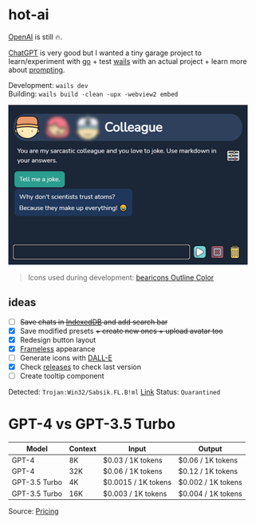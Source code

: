# hot-ai

[OpenAI](https://platform.openai.com/playground) is still 🔥.

[ChatGPT](https://www.codegpt.co/) is very good but I wanted a tiny garage project to learn/experiment with [go](https://go.dev/) + test [wails](https://wails.io/) with an actual project + learn more about [prompting](https://platform.openai.com/docs/introduction/prompts-and-completions).

Development: `wails dev`  
Building: `wails build -clean -upx -webview2 embed`

![Screenshot](screenshot.png)

> Icons used during development: [bearicons Outline Color](https://icons8.com/icons/authors/DFlb6Xyr8saR/bearicons/external-bearicons-outline-color-bearicons)

## ideas

- [ ] ~~Save chats in [IndexedDB](https://developer.mozilla.org/en-US/docs/Web/API/IndexedDB_API/Using_IndexedDB) and add search bar~~
- [x] Save modified presets ~~+ create new ones + upload avatar too~~
- [x] Redesign button layout
- [x] [Frameless](https://wails.io/docs/v2.4.0/guides/frameless) appearance
- [ ] Generate icons with [DALL-E](https://labs.openai.com/)
- [x] Check [releases](https://api.github.com/repos/ZalaPanda/hot-ai/releases/latest) to check last version
- [ ] Create tooltip component

Detected: `Trojan:Win32/Sabsik.FL.B!ml` [Link](https://www.microsoft.com/en-us/wdsi/threats/malware-encyclopedia-description?name=Trojan%3AWin32%2FSabsik.FL.B!ml&threatid=2147780203) Status: `Quarantined`

# GPT-4 vs GPT-3.5 Turbo

| Model          | Context | Input               | Output             |
| -------------- | ------- | ------------------- | ------------------ |
| GPT-4          | 8K      | $0.03 / 1K tokens   | $0.06 / 1K tokens  |
| GPT-4          | 32K     | $0.06 / 1K tokens	 | $0.12 / 1K tokens  |
| GPT-3.5 Turbo  | 4K      | $0.0015 / 1K tokens | $0.002 / 1K tokens |
| GPT-3.5 Turbo  | 16K     | $0.003 / 1K tokens  | $0.004 / 1K tokens |

Source: [Pricing](https://openai.com/pricing)
